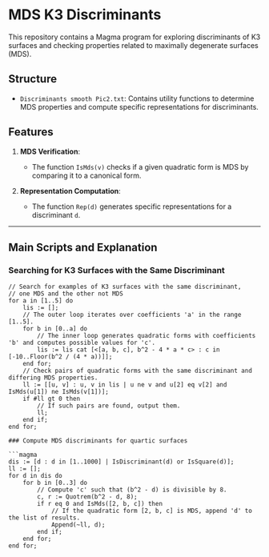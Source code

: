 # MDS K3 Discriminants

This repository contains a Magma program for exploring discriminants of K3 surfaces and checking properties related to maximally degenerate surfaces (MDS).

## Structure

- `Discriminants smooth Pic2.txt`: Contains utility functions to determine MDS properties and compute specific representations for discriminants.

## Features

1. **MDS Verification**:
   - The function `IsMds(v)` checks if a given quadratic form is MDS by comparing it to a canonical form.

2. **Representation Computation**:
   - The function `Rep(d)` generates specific representations for a discriminant `d`.

---

## Main Scripts and Explanation

### Searching for K3 Surfaces with the Same Discriminant

```magma
// Search for examples of K3 surfaces with the same discriminant,
// one MDS and the other not MDS
for a in [1..5] do
    lis := [];
    // The outer loop iterates over coefficients 'a' in the range [1..5].
    for b in [0..a] do
        // The inner loop generates quadratic forms with coefficients 'b' and computes possible values for 'c'.
        lis := lis cat [<[a, b, c], b^2 - 4 * a * c> : c in [-10..Floor(b^2 / (4 * a))]];
    end for;
    // Check pairs of quadratic forms with the same discriminant and differing MDS properties.
    ll := [[u, v] : u, v in lis | u ne v and u[2] eq v[2] and IsMds(u[1]) ne IsMds(v[1])];
    if #ll gt 0 then
        // If such pairs are found, output them.
        ll;
    end if;
end for;

### Compute MDS discriminants for quartic surfaces

```magma
dis := [d : d in [1..1000] | IsDiscriminant(d) or IsSquare(d)];
ll := [];
for d in dis do
    for b in [0..3] do
        // Compute 'c' such that (b^2 - d) is divisible by 8.
        c, r := Quotrem(b^2 - d, 8);
        if r eq 0 and IsMds([2, b, c]) then
            // If the quadratic form [2, b, c] is MDS, append 'd' to the list of results.
            Append(~ll, d);
        end if;
    end for;
end for;
